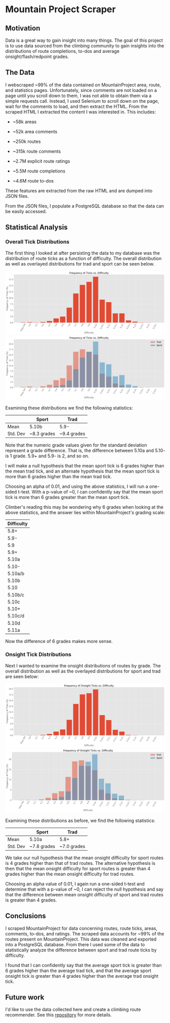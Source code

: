 # Mountain Project Scraper

## Motivation
Data is a great way to gain insight into many things. The goal of this project is to use data sourced from the climbing
community to gain insights into the distributions of route completions, to-dos and average onsight/flash/redpoint
grades.

## The Data
I webscraped ~99% of the data contained on MountainProject area, route, and statistics pages. Unfortunately, since
comments are not loaded on a page until you scroll down to them, I was not able to obtain them via a simple requests
call. Instead, I used Selenium to scroll down on the page, wait for the comments to load, and then extract the HTML.
From the scraped HTML I extracted the content I was interested in. This includes:

* ~58k areas
  
* ~52k area comments

* ~250k routes

* ~315k route comments

* ~2.7M explicit route ratings

* ~5.5M route completions

* ~4.6M route to-dos

These features are extracted from the raw HTML and are dumped into JSON files.

From the JSON files, I populate a PostgreSQL database so that the data can be easily accessed.

## Statistical Analysis

### Overall Tick Distributions
The first thing I looked at after persisting the data to my database was the distribution of route ticks as a function
of difficulty. The overall distribution as well as overlayed distributions for trad and sport can be seen below.

<img src="./img/Tick_Frequency.png">
<img src="./img/Sport_Trad_Tick_Frequency.png">

Examining these distributions we find the following statistics:

| |         Sport  |         Trad  |
|---|----------|--------|
| Mean |  5.10b  |  5.9-   |
|Std. Dev| ~8.3 grades | ~9.4 grades |

Note that the numeric grade values given for the standard deviation represent a grade difference. That is, the
difference between 5.10a and 5.10- is 1 grade. 5.9+ and 5.9- is 2, and so on.

I will make a null hypothesis that the mean sport tick is 6 grades higher than the mean trad tick, and an alternate
hypothesis that the mean sport tick is more than 6 grades higher than the mean trad tick.

Choosing an alpha of 0.01, and using the above statistics, I will run a one-sided t-test. With a p-value of ~0, I can
confidently say that the mean sport tick is more than 6 grades greater than the mean sport tick.

Climber's reading this may be wondering why 6 grades when looking at the above statistics, and the answer lies within
MountainProject's grading scale:

| Difficulty |
|------------|
|5.8+|
|5.9-|
|5.9|
|5.9+|
|5.10a|
|5.10-|
|5.10a/b|
|5.10b|
|5.10|
|5.10b/c|
|5.10c|
|5.10+|
|5.10c/d|
|5.10d|
|5.11a|

Now the difference of 6 grades makes more sense.

### Onsight Tick Distributions
Next I wanted to examine the onsight distributions of routes by grade. The overall distribution as well as the overlayed
distributions for sport and trad are seen below:

<img src="./img/Onsight_Tick_Frequency.png">
<img src="./img/Sport_Trad_Onsight_Tick_Frequency.png">

Examining these distributions as before, we find the following statistics:

| |         Sport  |         Trad  |
|---|----------|--------|
| Mean |  5.10a  |  5.8+   |
|Std. Dev| ~7.8 grades | ~7.0 grades |

We take our null hypothesis that the mean onsight difficulty for sport routes is 4 grades higher than that of trad
routes. The alternative hypothesis is then that the mean onsight difficulty for sport routes is greater than 4 grades
higher than the mean onsight difficulty for trad routes.

Choosing an alpha value of 0.01, I again run a one-sided t-test and determine that with a p-value of ~0, I can reject
the null hypothesis and say that the difference between mean onsight difficulty of sport and trad routes is greater than
4 grades.

## Conclusions
I scraped MountainProject for data concerning routes, route ticks, areas, comments, to-dos, and ratings. The scraped
data accounts for ~99% of the routes present on MountainProject. This data was cleaned and exported into a PostgreSQL 
database. From there I used some of the data to statistically analyze the difference between sport and trad route ticks
by difficulty.

I found that I can confidently say that the average sport tick is greater than 6 grades higher than the average trad
tick, and that the average sport onsight tick is greater than 4 grades higher than the average trad onsight tick.

## Future work
I'd like to use the data collected here and create a climbing route recommender. See this 
<a href="https://github.com/zsnyder21/RockRouteRecommender" target="_blank" rel="noopener noreferrer">repository</a>
for more details.